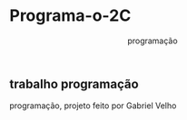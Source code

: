 # Programa-o-2C 
<!DOCTYPE html>
<html lang="pt-br">
<head>
    <meta charset="UTF-8">
    <meta name="viewport" content="width=device-width, initial-scale=1.0">
    <link rel="stylesheet" href="style.css">
    <title>Gabriel-velho-ferreira-10-2-c</title>
</head>
<body>
    <header> programação </header>
    <section>
       <h1>trabalho programação</h1>     
       <p>  programação, projeto feito por Gabriel Velho
       </p>
</body>
</html>
</section>
<section class="categorias">
</div>
</section>












